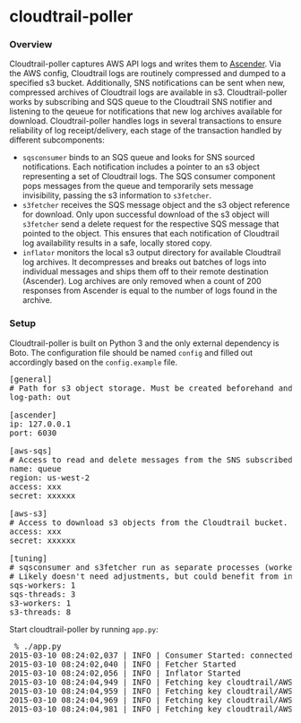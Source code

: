 cloudtrail-poller
=================

### Overview

Cloudtrail-poller captures AWS API logs and writes them to [Ascender](https://github.com/jamiealquiza/ascender). Via the AWS config, Cloudtrail logs are routinely compressed and dumped to a specified s3 bucket. Additionally, SNS notifications can be sent when new, compressed archives of Cloudtrail logs are available in s3. Cloudtrail-poller works by subscribing and SQS queue to the Cloudtrail SNS notifier and listening to the qeueue for notifications that new log archives available for download. Cloudtrail-poller handles logs in several transactions to ensure reliability of log receipt/delivery, each stage of the transaction handled by different subcomponents:

- `sqsconsumer` binds to an SQS queue and looks for SNS sourced notifications. Each notification includes a pointer to an s3 object representing a set of Cloudtrail logs. The SQS consumer component pops messages from the queue and temporarily sets message invisibility, passing the s3 information to `s3fetcher`.
- `s3fetcher` receives the SQS message object and the s3 object reference for download. Only upon successful download of the s3 object will `s3fetcher` send a delete request for the respective SQS message that pointed to the object. This ensures that each notification of Cloudtrail log availability results in a safe, locally stored copy. 
- `inflator` monitors the local s3 output directory for available Cloudtrail log archives. It decompresses and breaks out batches of logs into individual messages and ships them off to their remote destination (Ascender). Log archives are only removed when a count of 200 responses from Ascender is equal to the number of logs found in the archive.

### Setup

Cloudtrail-poller is built on Python 3 and the only external dependency is Boto. The configuration file should be named `config` and filled out accordingly based on the `config.example` file.

<pre>
[general]
# Path for s3 object storage. Must be created beforehand and accessible by cloudtrail-poller.
log-path: out

[ascender]
ip: 127.0.0.1
port: 6030

[aws-sqs]
# Access to read and delete messages from the SNS subscribed SQS queue.
name: queue
region: us-west-2
access: xxx 
secret: xxxxxx

[aws-s3]
# Access to download s3 objects from the Cloudtrail bucket.
access: xxx 
secret: xxxxxx

[tuning]
# sqsconsumer and s3fetcher run as separate processes (workers) with thread pools (threads).
# Likely doesn't need adjustments, but could benefit from increased thread counts for imporoved performance.
sqs-workers: 1
sqs-threads: 3
s3-workers: 1
s3-threads: 8
</pre>

Start cloudtrail-poller by running `app.py`:
<pre>
 % ./app.py
2015-03-10 08:24:02,037 | INFO | Consumer Started: connected to sqs-cloudtrail with 3 threads
2015-03-10 08:24:02,040 | INFO | Fetcher Started
2015-03-10 08:24:02,056 | INFO | Inflator Started
2015-03-10 08:24:04,949 | INFO | Fetching key cloudtrail/AWSLogs/185869774838/CloudTrail/us-west-2/2015/03/10/185869774838_CloudTrail_us-west-2_20150310T0020Z_UvH8rrsNWQSZwTpt.json.gz from bucket s3-some-bucket
2015-03-10 08:24:04,959 | INFO | Fetching key cloudtrail/AWSLogs/185869774838/CloudTrail/us-west-2/2015/03/10/185869774838_CloudTrail_us-west-2_20150310T0005Z_XD54DnXlC0LuSnfw.json.gz from bucket s3-some-bucket
2015-03-10 08:24:04,969 | INFO | Fetching key cloudtrail/AWSLogs/185869774838/CloudTrail/us-west-2/2015/03/09/185869774838_CloudTrail_us-west-2_20150309T2220Z_3uWP8zY1gXwPyKcL.json.gz from bucket s3-some-bucket
2015-03-10 08:24:04,981 | INFO | Fetching key cloudtrail/AWSLogs/185869774838/CloudTrail/us-west-2/2015/03/10/185869774838_CloudTrail_us-west-2_20150310T0120Z_qI4YAcxETjyDGHP4.json.gz from bucket s3-some-bucket
</pre>
